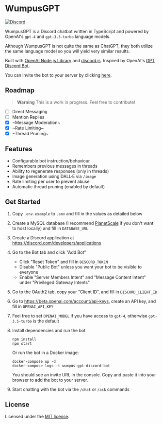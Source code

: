 # WumpusGPT

[![Discord](https://img.shields.io/discord/1082128544664141914)](https://discord.gg/EW46fR3MPE)

WumpusGPT is a Discord chatbot written in TypeScript and powered by OpenAI's `gpt-4` and `gpt-3.5-turbo` language models.

Although WumpusGPT is not quite the same as ChatGPT, they both utilize the same language model so you will yield very similar results.

Built with [OpenAI Node.js Library](https://github.com/openai/openai-node) and [discord.js](https://discord.js.org). Inspired by OpenAI's [GPT Discord Bot](https://github.com/openai/gpt-discord-bot).

You can invite the bot to your server by clicking [here](https://discord.com/api/oauth2/authorize?client_id=1054835849893793872&permissions=397284550656&scope=bot).

## Roadmap

> **Warning**
> This is a work in progress. Feel free to contribute!

- [ ] Direct Messaging
- [ ] Mention Replies
- [x] ~Message Moderation~
- [x] ~Rate Limiting~
- [x] ~Thread Pruning~

## Features

- Configurable bot instruction/behaviour
- Remembers previous messages in threads
- Ability to regenerate responses (only in threads)
- Image generation using DALL·E via `/image`
- Rate limiting per user to prevent abuse
- Automatic thread pruning (enabled by default)

## Get Started

1. Copy `.env.example` to `.env` and fill in the values as detailed below
1. Create a MySQL database (I recommend [PlanetScale](https://planetscale.com/) if you don't want to host locally) and fill in `DATABASE_URL`
1. Create a Discord application at https://discord.com/developers/applications
1. Go to the Bot tab and click "Add Bot"
   - Click "Reset Token" and fill in `DISCORD_TOKEN`
   - Disable "Public Bot" unless you want your bot to be visible to everyone
   - Enable "Server Members Intent" and "Message Content Intent" under "Privileged Gateway Intents"
1. Go to the OAuth2 tab, copy your "Client ID", and fill in `DISCORD_CLIENT_ID`
1. Go to https://beta.openai.com/account/api-keys, create an API key, and fill in `OPENAI_API_KEY`
1. Feel free to set `OPENAI_MODEL` if you have access to `gpt-4`, otherwise `gpt-3.5-turbo` is the default
1. Install dependencies and run the bot

   ```
   npm install
   npm start
   ```

   Or run the bot in a Docker image:

   ```
   docker-compose up -d
   docker-compose logs -t wumpus-gpt-discord-bot
   ```

   You should see an invite URL in the console. Copy and paste it into your browser to add the bot to your server.

1. Start chatting with the bot via the `/chat` or `/ask` commands

## License

Licensed under the [MIT license](https://github.com/biscxit/wumpus-gpt/blob/main/LICENSE).
